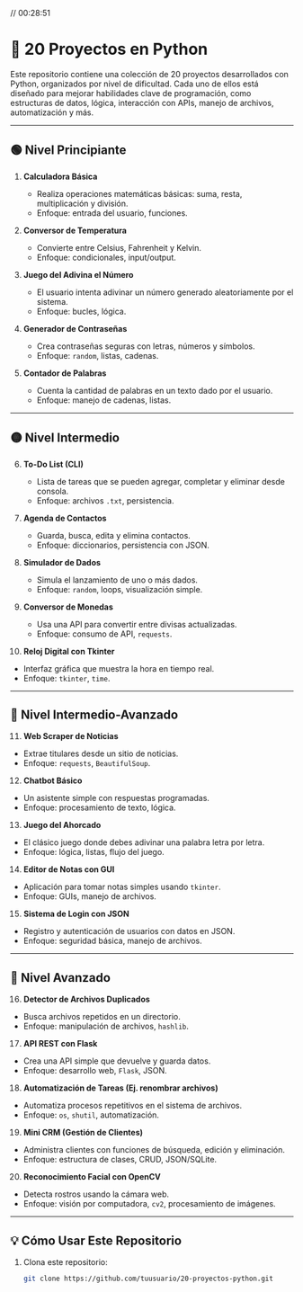 // 00:28:51
# 🚀 20 Proyectos en Python

Este repositorio contiene una colección de 20 proyectos desarrollados con Python, organizados por nivel de dificultad. Cada uno de ellos está diseñado para mejorar habilidades clave de programación, como estructuras de datos, lógica, interacción con APIs, manejo de archivos, automatización y más.

---

## 🟢 Nivel Principiante

1. **Calculadora Básica**
   - Realiza operaciones matemáticas básicas: suma, resta, multiplicación y división.
   - Enfoque: entrada del usuario, funciones.

2. **Conversor de Temperatura**
   - Convierte entre Celsius, Fahrenheit y Kelvin.
   - Enfoque: condicionales, input/output.

3. **Juego del Adivina el Número**
   - El usuario intenta adivinar un número generado aleatoriamente por el sistema.
   - Enfoque: bucles, lógica.

4. **Generador de Contraseñas**
   - Crea contraseñas seguras con letras, números y símbolos.
   - Enfoque: `random`, listas, cadenas.

5. **Contador de Palabras**
   - Cuenta la cantidad de palabras en un texto dado por el usuario.
   - Enfoque: manejo de cadenas, listas.

---

## 🟡 Nivel Intermedio

6. **To-Do List (CLI)**
   - Lista de tareas que se pueden agregar, completar y eliminar desde consola.
   - Enfoque: archivos `.txt`, persistencia.

7. **Agenda de Contactos**
   - Guarda, busca, edita y elimina contactos.
   - Enfoque: diccionarios, persistencia con JSON.

8. **Simulador de Dados**
   - Simula el lanzamiento de uno o más dados.
   - Enfoque: `random`, loops, visualización simple.

9. **Conversor de Monedas**
   - Usa una API para convertir entre divisas actualizadas.
   - Enfoque: consumo de API, `requests`.

10. **Reloj Digital con Tkinter**
   - Interfaz gráfica que muestra la hora en tiempo real.
   - Enfoque: `tkinter`, `time`.

---

## 🔵 Nivel Intermedio-Avanzado

11. **Web Scraper de Noticias**
   - Extrae titulares desde un sitio de noticias.
   - Enfoque: `requests`, `BeautifulSoup`.

12. **Chatbot Básico**
   - Un asistente simple con respuestas programadas.
   - Enfoque: procesamiento de texto, lógica.

13. **Juego del Ahorcado**
   - El clásico juego donde debes adivinar una palabra letra por letra.
   - Enfoque: lógica, listas, flujo del juego.

14. **Editor de Notas con GUI**
   - Aplicación para tomar notas simples usando `tkinter`.
   - Enfoque: GUIs, manejo de archivos.

15. **Sistema de Login con JSON**
   - Registro y autenticación de usuarios con datos en JSON.
   - Enfoque: seguridad básica, manejo de archivos.

---

## 🔴 Nivel Avanzado

16. **Detector de Archivos Duplicados**
   - Busca archivos repetidos en un directorio.
   - Enfoque: manipulación de archivos, `hashlib`.

17. **API REST con Flask**
   - Crea una API simple que devuelve y guarda datos.
   - Enfoque: desarrollo web, `Flask`, JSON.

18. **Automatización de Tareas (Ej. renombrar archivos)**
   - Automatiza procesos repetitivos en el sistema de archivos.
   - Enfoque: `os`, `shutil`, automatización.

19. **Mini CRM (Gestión de Clientes)**
   - Administra clientes con funciones de búsqueda, edición y eliminación.
   - Enfoque: estructura de clases, CRUD, JSON/SQLite.

20. **Reconocimiento Facial con OpenCV**
   - Detecta rostros usando la cámara web.
   - Enfoque: visión por computadora, `cv2`, procesamiento de imágenes.

---

## 💡 Cómo Usar Este Repositorio

1. Clona este repositorio:
   ```bash
   git clone https://github.com/tuusuario/20-proyectos-python.git
